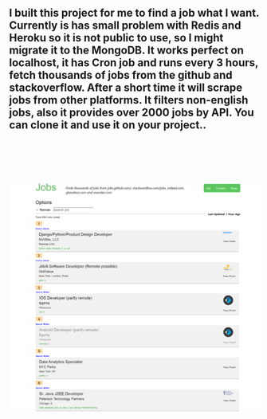 <h2>I built this project for me to find a job what I want. Currently is has small problem with Redis and Heroku so it is not public to use, so I might migrate it to the MongoDB. It works perfect on localhost, it has Cron job and runs every 3 hours, fetch thousands of jobs from the github and stackoverflow. After a short time it will scrape jobs from other platforms. It filters non-english jobs, also it provides over 2000 jobs by API.
You can clone it and use it on your project..<h2>
<br><br/>

![Alt text](job-app.png?raw=true "Job-app image")